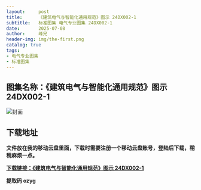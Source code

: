 ```yaml
---
layout:     post
title:      《建筑电气与智能化通用规范》图示 24DX002-1
subtitle:   标准图集 电气专业图集 24DX002-1
date:       2025-07-08
author:     峰兄
header-img: img/the-first.png
catalog: true
tags:
- 电气专业图集
- 标准图集
---
```

## 图集名称：《建筑电气与智能化通用规范》图示 24DX002-1
![封面](https://pic1.imgdb.cn/item/686dbd2f58cb8da5c897b40a.jpg)


## 下载地址 ##
**文件放在我的移动云盘里面，下载时需要注册一个移动云盘账号，登陆后下载，稍稍麻烦一点。**  
  
[**下载链接：《建筑电气与智能化通用规范》图示 24DX002-1**](https://caiyun.139.com/w/i/2oxwBsTTKjnsg)


**提取码 ozyg**

